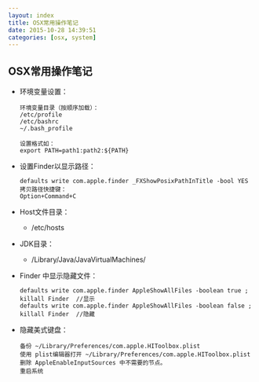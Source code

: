 ```yaml
---
layout: index
title: OSX常用操作笔记
date: 2015-10-28 14:39:51
categories: [osx, system] 
---
```


OSX常用操作笔记
---

* 环境变量设置：

    ```
    环境变量目录（按顺序加载）：
    /etc/profile
    /etc/bashrc
    ~/.bash_profile
    
    设置格式如：
    export PATH=path1:path2:${PATH}
    ```

* 设置Finder以显示路径：

    ```
    defaults write com.apple.finder _FXShowPosixPathInTitle -bool YES
    拷贝路径快捷键：
    Option+Command+C
    ```

* Host文件目录：

    * /etc/hosts

* JDK目录：

    * /Library/Java/JavaVirtualMachines/

* Finder 中显示隐藏文件：

    ```
    defaults write com.apple.finder AppleShowAllFiles -boolean true ; killall Finder  //显示
    defaults write com.apple.finder AppleShowAllFiles -boolean false ; killall Finder  //隐藏
    ```

* 隐藏美式键盘：

    ```
    备份 ~/Library/Preferences/com.apple.HIToolbox.plist
    使用 plist编辑器打开 ~/Library/Preferences/com.apple.HIToolbox.plist
    删除 AppleEnableInputSources 中不需要的节点。
    重启系统
    ```

    ​